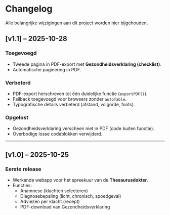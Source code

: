 # Changelog

Alle belangrijke wijzigingen aan dit project worden hier bijgehouden.

## [v1.1] – 2025-10-28
### Toegevoegd
- Tweede pagina in PDF-export met **Gezondheidsverklaring (checklist)**.
- Automatische paginering in PDF.

### Verbeterd
- PDF-export herschreven tot één duidelijke functie (`exportPDF()`).
- Fallback toegevoegd voor browsers zonder `autoTable`.
- Typografische details verbeterd (afstand, volgorde, fonts).

### Opgelost
- Gezondheidsverklaring verscheen niet in PDF (code buiten functie).
- Overbodige losse codeblokken verwijderd.

---

## [v1.0] – 2025-10-25
### Eerste release
- Werkende webapp voor het spreekuur van de **Thesaurusdokter**.
- Functies:
  - Anamnese (klachten selecteren)
  - Diagnosebepaling (licht, chronisch, spoedgeval)
  - Adviezen per klacht (recept)
  - PDF-download van Gezondheidsverklaring
